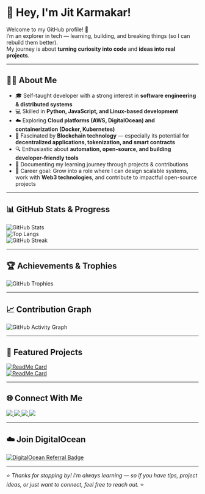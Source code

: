 # 👋 Hey, I'm Jit Karmakar!  

Welcome to my GitHub profile! 🚀  
I’m an explorer in tech — learning, building, and breaking things (so I can rebuild them better).  
My journey is about **turning curiosity into code** and **ideas into real projects**.  

---

## 👨‍💻 About Me  
- 🎓 Self-taught developer with a strong interest in **software engineering & distributed systems**  
- 💻 Skilled in **Python, JavaScript, and Linux-based development**  
- ☁️ Exploring **Cloud platforms (AWS, DigitalOcean) and containerization (Docker, Kubernetes)**  
- 🔗 Fascinated by **Blockchain technology** — especially its potential for **decentralized applications, tokenization, and smart contracts**  
- 🔍 Enthusiastic about **automation, open-source, and building developer-friendly tools**  
- 📝 Documenting my learning journey through projects & contributions  
- 🎯 Career goal: Grow into a role where I can design scalable systems, work with **Web3 technologies**, and contribute to impactful open-source projects  
---

## 📊 GitHub Stats & Progress  
![GitHub Stats](https://github-readme-stats.vercel.app/api?username=arookiecoder-ip&show_icons=true&theme=tokyonight)  
![Top Langs](https://github-readme-stats.vercel.app/api/top-langs/?username=arookiecoder-ip&layout=compact&theme=tokyonight)  
![GitHub Streak](https://streak-stats.demolab.com?user=arookiecoder-ip&theme=tokyonight&hide_border=true)  

---

## 🏆 Achievements & Trophies  
![GitHub Trophies](https://github-profile-trophy.vercel.app/?username=arookiecoder-ip&theme=tokyonight&margin-w=10&margin-h=10)  

---

## 📈 Contribution Graph  
![GitHub Activity Graph](https://github-readme-activity-graph.vercel.app/graph?username=arookiecoder-ip&theme=tokyo-night)  

---

## 📌 Featured Projects  
[![ReadMe Card](https://github-readme-stats.vercel.app/api/pin/?username=arookiecoder-ip&repo=eth-address-generator&theme=tokyonight)](https://github.com/arookiecoder-ip/eth-address-generator)  
[![ReadMe Card](https://github-readme-stats.vercel.app/api/pin/?username=arookiecoder-ip&repo=RPC_Request&theme=tokyonight)](https://github.com/arookiecoder-ip/RPC_Request)  

---

## 🌐 Connect With Me  
<div align="left">
  
<p align="left">
  <a href="https://www.linkedin.com/" target="_blank">
    <img src="https://img.icons8.com/ios-filled/50/0A66C2/linkedin.png"/>
  </a>
  <a href="https://twitter.com/" target="_blank">
    <img src="https://img.icons8.com/ios-filled/50/1DA1F2/twitter.png"/>
  </a>
  <a href="mailto:youremail@example.com">
    <img src="https://img.icons8.com/ios-filled/50/D14836/gmail.png"/>
  </a>
  <a href="https://github.com/arookiecoder-ip" target="_blank">
    <img src="https://img.icons8.com/ios-filled/50/ffffff/github.png"/>
  </a>
</p>

</div>  

---

## ☁️ Join DigitalOcean  
[![DigitalOcean Referral Badge](https://web-platforms.sfo2.cdn.digitaloceanspaces.com/WWW/Badge%201.svg)](https://www.digitalocean.com/?refcode=ff73b6e37b30&utm_campaign=Referral_Invite&utm_medium=Referral_Program&utm_source=badge)  

---

⭐️ *Thanks for stopping by! I’m always learning — so if you have tips, project ideas, or just want to connect, feel free to reach out.* ⭐️  
